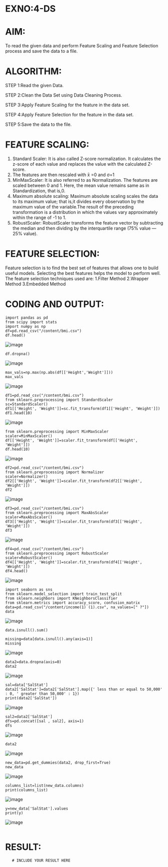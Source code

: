 # EXNO:4-DS
# AIM:
To read the given data and perform Feature Scaling and Feature Selection process and save the
data to a file.

# ALGORITHM:
STEP 1:Read the given Data.

STEP 2:Clean the Data Set using Data Cleaning Process.

STEP 3:Apply Feature Scaling for the feature in the data set.

STEP 4:Apply Feature Selection for the feature in the data set.

STEP 5:Save the data to the file.

# FEATURE SCALING:
1. Standard Scaler: It is also called Z-score normalization. It calculates the z-score of each value and replaces the value with the calculated Z-score.
2. The features are then rescaled with x̄ =0 and σ=1
3. MinMaxScaler: It is also referred to as Normalization. The features are scaled between 0 and 1. Here, the mean value remains same as in Standardization, that is,0.
4. Maximum absolute scaling: Maximum absolute scaling scales the data to its maximum value; that is,it divides every observation by the maximum value of the variable.The result of the preceding transformation is a distribution in which the values vary approximately within the range of -1 to 1.
5. RobustScaler: RobustScaler transforms the feature vector by subtracting the median and then dividing by the interquartile range (75% value — 25% value).

# FEATURE SELECTION:
Feature selection is to find the best set of features that allows one to build useful models. Selecting the best features helps the model to perform well.
The feature selection techniques used are:
1.Filter Method
2.Wrapper Method
3.Embedded Method

# CODING AND OUTPUT:
~~~
import pandas as pd
from scipy import stats
import numpy as np
df=pd.read_csv("/content/bmi.csv")
df.head()
~~~
![image](https://github.com/user-attachments/assets/39c05fab-6d7c-4cbb-8820-94c508d0f5c8)
~~~
df.dropna()
~~~
![image](https://github.com/user-attachments/assets/acd68e50-2a45-4511-b583-ab0f85751f6f)
~~~
max_vals=np.max(np.abs(df[['Height','Weight']]))
max_vals
~~~
![image](https://github.com/user-attachments/assets/b696f04e-baab-40a6-86a1-762b8ca168ab)
~~~
df1=pd.read_csv("/content/bmi.csv")
from sklearn.preprocessing import StandardScaler
sc=StandardScaler()
df1[['Height', 'Weight']]=sc.fit_transform(df1[['Height', 'Weight']])
df1.head(10)
~~~
![image](https://github.com/user-attachments/assets/2a9d36c0-0a15-4f82-bae1-f47a810332ae)
~~~
from sklearn.preprocessing import MinMaxScaler
scaler=MinMaxScaler()
df[['Height', 'Weight']]=scaler.fit_transform(df[['Height', 'Weight']])
df.head(10)
~~~
![image](https://github.com/user-attachments/assets/4ddf1c87-8dcc-435f-8ce6-883ff71928e7)
~~~
df2=pd.read_csv("/content/bmi.csv")
from sklearn.preprocessing import Normalizer
scaler=Normalizer()
df2[['Height', 'Weight']]=scaler.fit_transform(df2[['Height', 'Weight']])
df2
~~~
![image](https://github.com/user-attachments/assets/c584524e-148d-412b-ba56-d15c2ef058e0)
~~~
df3=pd.read_csv("/content/bmi.csv")
from sklearn.preprocessing import MaxAbsScaler
scaler=MaxAbsScaler()
df3[['Height', 'Weight']]=scaler.fit_transform(df3[['Height', 'Weight']])
df3
~~~
![image](https://github.com/user-attachments/assets/de7fcd30-eec6-4e5b-8637-27bfd5642ea0)
~~~
df4=pd.read_csv("/content/bmi.csv")
from sklearn.preprocessing import RobustScaler
scaler=RobustScaler()
df4[['Height', 'Weight']]=scaler.fit_transform(df4[['Height', 'Weight']])
df4.head()
~~~
![image](https://github.com/user-attachments/assets/522c6470-6bf1-4779-801d-84d335103957)
~~~
import seaborn as sns
from sklearn.model_selection import train_test_split
from sklearn.neighbors import KNeighborsClassifier
from sklearn.metrics import accuracy_score, confusion_matrix
data=pd.read_csv("/content/income(1) (1).csv", na_values=[" ?"])
data
~~~
![image](https://github.com/user-attachments/assets/d4d97e63-a355-4a6b-92b1-d1283f768fe6)
~~~
data.isnull().sum()
~~~
~~~
missing=data[data.isnull().any(axis=1)]
missing
~~~
![image](https://github.com/user-attachments/assets/befbd677-2353-444f-b8b5-b357e419dcbd)
~~~
data2=data.dropna(axis=0)
data2
~~~
![image](https://github.com/user-attachments/assets/8ca4df1e-5d77-42a6-9b08-ecc7f257c068)
~~~
sal=data['SalStat']
data2['SalStat']=data2['SalStat'].map({' less than or equal to 50,000' : 0, ' greater than 50,000' : 1})
print(data2['SalStat'])
~~~
![image](https://github.com/user-attachments/assets/7362148c-fa33-4d11-b022-01ae1078b6e1)
~~~
sal2=data2['SalStat']
dfs=pd.concat([sal , sal2], axis=1)
dfs
~~~
![image](https://github.com/user-attachments/assets/1bdcd3e8-a34a-4bfd-94ad-3d2a313dd6a8)
~~~
data2
~~~
![image](https://github.com/user-attachments/assets/d4e4da80-d96e-4f6d-af60-3b0d571c806d)
~~~
new_data=pd.get_dummies(data2, drop_first=True)
new_data
~~~
![image](https://github.com/user-attachments/assets/509c7bd1-a391-42bc-ba66-a8f1a13bd13f)
~~~
columns_list=list(new_data.columns)
print(columns_list)
~~~
![image](https://github.com/user-attachments/assets/d8627461-e051-4f2c-a9d3-8fecfd74cbb3)
~~~
y=new_data['SalStat'].values
print(y)
~~~
![image](https://github.com/user-attachments/assets/1bad9427-65a1-48f2-a9c2-f48f03215cdd)
~~~

~~~
# RESULT:
       # INCLUDE YOUR RESULT HERE
